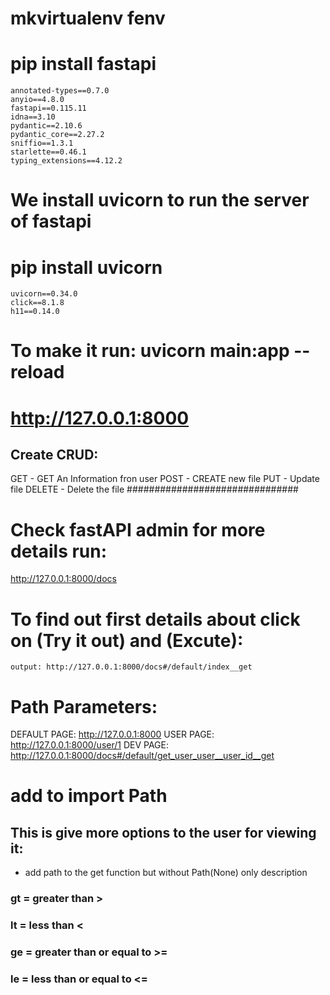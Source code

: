 # mkvirtualenv fenv

# pip install fastapi
	annotated-types==0.7.0
	anyio==4.8.0
	fastapi==0.115.11
	idna==3.10
	pydantic==2.10.6
	pydantic_core==2.27.2
	sniffio==1.3.1
	starlette==0.46.1
	typing_extensions==4.12.2

# We install uvicorn to run the server of fastapi
# pip install uvicorn
	uvicorn==0.34.0
	click==8.1.8
	h11==0.14.0

# To make it run: uvicorn main:app --reload
# http://127.0.0.1:8000

## Create CRUD:
GET - GET An Information fron user
POST - CREATE new file
PUT - Update file
DELETE - Delete the file
###############################

# Check fastAPI admin for more details run:
http://127.0.0.1:8000/docs 

# To find out first details about click on (Try it out) and (Excute):
	output: http://127.0.0.1:8000/docs#/default/index__get

# Path Parameters:
DEFAULT PAGE: http://127.0.0.1:8000
USER PAGE: http://127.0.0.1:8000/user/1
DEV PAGE: http://127.0.0.1:8000/docs#/default/get_user_user__user_id__get

# add to import Path
## This is give more options to the user for viewing it: 
- add path to the get function but without Path(None) only description

### gt = greater than >
### lt = less than <
### ge = greater than or equal to >= 
### le = less than or equal to <=